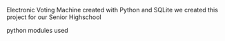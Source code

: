 Electronic Voting Machine 
created with Python and SQLite
we created this project for our Senior Highschool

python modules used
